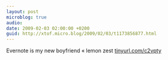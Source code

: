 ```yaml
---
layout: post
microblog: true
audio: 
date: 2009-02-03 02:00:00 +0200
guid: http://xtof.micro.blog/2009/02/03/t1173856877.html
---
```

Evernote is my new boyfriend « lemon zest [tinyurl.com/c2vpty](http://tinyurl.com/c2vpty)
